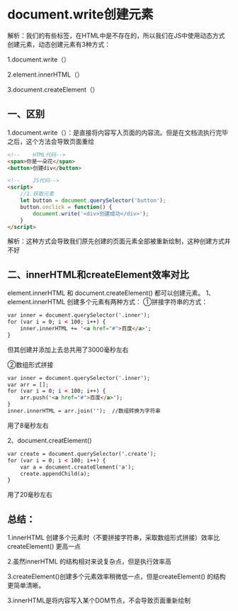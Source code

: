 # document.write创建元素

解析：我们的有些标签，在HTML中是不存在的，所以我们在JS中使用动态方式创建元素，动态创建元素有3种方式：

1.document.write（）

2.element.innerHTML（）

3.document.createElement（）

## 一、区别

1.document.write（）：是直接将内容写入页面的内容流。但是在文档流执行完毕之后，这个方法会导致页面重绘

```html
<!--    HTML代码-->
<span>你是一朵花</span>
<button>创建div</button>

<!--    JS代码-->
<script>
    //1.获取元素
    let button = document.querySelector('button');
    button.onclick = function() {
        document.write('<div>创建成功</div>');
    }
</script>
```

解析：这种方式会导致我们原先创建的页面元素全部被重新绘制，这种创建方式并不好

## 二、innerHTML和createElement效率对比

element.innerHTML 和 document.createElement() 都可以创建元素。
1、element.innerHTML 创建多个元素有两种方式：
①拼接字符串的方式：

```html
var inner = document.querySelector('.inner');
for (var i = 0; i < 100; i++) {
	inner.innerHTML += '<a href="#">百度</a>';
}
```

但其创建并添加上去总共用了3000毫秒左右

②数组形式拼接

```html
var inner = document.querySelector('.inner');
var arr = [];
for (var i = 0; i < 100; i++) {
	arr.push('<a href="#">百度</a>');
}
inner.innerHTML = arr.join('');  //数组转换为字符串
```

用了8毫秒左右

2、document.creatElement()

```html
var create = document.querySelector('.create');
for (var i = 0; i < 100; i++) {
    var a = document.createElement('a');
    create.appendChild(a);
}
```

用了20毫秒左右

## 总结：

1.innerHTML 创建多个元素时（不要拼接字符串，采取数组形式拼接）效率比 createElement() 更高一点

2.虽然innerHTML 的结构相对来说复杂点，但是执行效率高

3.createElement()创建多个元素效率稍微低一点，但是createElement() 的结构更简单清晰。

3.innerHTML是将内容写入某个DOM节点，不会导致页面重新绘制

